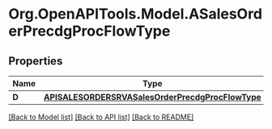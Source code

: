 # Org.OpenAPITools.Model.ASalesOrderPrecdgProcFlowType

## Properties

Name | Type | Description | Notes
------------ | ------------- | ------------- | -------------
**D** | [**APISALESORDERSRVASalesOrderPrecdgProcFlowType**](APISALESORDERSRVASalesOrderPrecdgProcFlowType.md) |  | [optional] 

[[Back to Model list]](../README.md#documentation-for-models) [[Back to API list]](../README.md#documentation-for-api-endpoints) [[Back to README]](../README.md)

